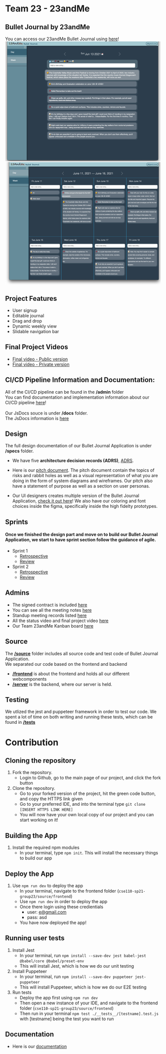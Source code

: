 # Team 23 - 23andMe

## Bullet Journal by 23andMe
You can access our 23andMe Bullet Journal using [here](https://cse110-23-web.herokuapp.com/)!
![](https://github.com/cse110-sp21-group23/cse110-sp21-group23/blob/main/admin/branding/dailyView.png)
![](https://github.com/cse110-sp21-group23/cse110-sp21-group23/blob/main/admin/branding/weeklyView.png)


## Project Features
* User signup
* Editable journal
* Drag and drop
* Dynamic weekly view
* Slidable navigation bar

## Final Project Videos
- [Final video - Public version](https://youtu.be/Salzrti5DCI)
- [Final video - Private version](https://youtu.be/F7HqybqDJ2w)

## CI/CD Pipeline Information and Documentation:
All of the CI/CD pipeline can be found in the **/admin** folder\
You can find documentation and implementation information about our CI/CD pipeline [here](https://github.com/cse110-sp21-group23/cse110-sp21-group23/tree/main/admin/cipipeline)!\
<br>
Our JsDocs souce is under **/docs** folder.\
The JsDocs information is [here](https://cse110-sp21-group23.github.io/cse110-sp21-group23/)

## Design

The full design documentation of our Bullet Journal Application is under **/specs** folder.

- We have five **architecture decision records (ADRS)**,  [ADRS](https://github.com/cse110-sp21-group23/cse110-sp21-group23/tree/main/specs/adrs).

- Here is our [pitch document](https://github.com/cse110-sp21-group23/cse110-sp21-group23/blob/main/specs/pitch/23andMe_Bullet_Journal_Pitch_Deck.pdf). The pitch document contain the topics of risks and rabbit holes as well as a visual representation of what you are doing in the form of system diagrams and wireframes. Our pitch also have a statement of purpose as well as a section on user personas. 

- Our UI designers creates multiple version of the Bullet Journal Application, [check it out here](https://github.com/cse110-sp21-group23/cse110-sp21-group23/tree/main/specs/interface)! We also have our coloring and font choices inside the figma, specifically inside the high fidelty prototypes.

## Sprints
#### Once we finished the design part and move on to build our Bullet Journal Application, we start to have sprint section follow the guidance of agile.
- Sprint 1
  - [Retrospective](https://github.com/cse110-sp21-group23/cse110-sp21-group23/blob/main/admin/meetings/051821-retrospective.png)
  - [Review](https://github.com/cse110-sp21-group23/cse110-sp21-group23/blob/main/admin/meetings/051821-sprint-1-review.md)
- Sprint 2
  - [Retrospective](https://github.com/cse110-sp21-group23/cse110-sp21-group23/blob/main/admin/meetings/053021-retrospective.png)
  - [Review](https://github.com/cse110-sp21-group23/cse110-sp21-group23/blob/main/admin/meetings/053021-sprint-2-review.md.pdf)

## Admins
- The signed contract is included [here](https://github.com/cse110-sp21-group23/cse110-sp21-group23/tree/main/admin/misc)
- You can see all the meeting notes [here](https://github.com/cse110-sp21-group23/cse110-sp21-group23/tree/main/admin/meetings)
- Standup meeting records listed [here](https://github.com/cse110-sp21-group23/cse110-sp21-group23/tree/main/admin/standups)
- All the status video and final project video [here](https://github.com/cse110-sp21-group23/cse110-sp21-group23/tree/main/admin/videos)
- Our Team 23andMe Kanban board [here](https://github.com/cse110-sp21-group23/cse110-sp21-group23/projects/1)

## Source 
The **[/source](https://github.com/cse110-sp21-group23/cse110-sp21-group23/tree/main/source)** folder includes all source code and test code of Bullet Journal Application.\
We separated our code based on the frontend and backend
- **[/frontend](https://github.com/cse110-sp21-group23/cse110-sp21-group23/tree/main/source/frontend)** is about the frontend and holds all our different webcomponents 
- **[/server](https://github.com/cse110-sp21-group23/cse110-sp21-group23/tree/main/source/server)** is the backend, where our server is held.

## Testing
We utlized the jest and puppeteer framework in order to test our code. We spent a lot of time on both writing and running these tests, which can be found in **[/__tests__](https://github.com/cse110-sp21-group23/cse110-sp21-group23/tree/main/source/frontend/__tests__)**

# Contribution
## Cloning the repository
1. Fork the repository.
   - Login to Github, go to the main page of our project, and click the fork button
2. Clone the repository.
   - Go to your forked version of the project, hit the green code button, and copy the HTTPS link given
   - Go to your preferred IDE, and into the terminal type `git clone [INSERT HTTPS LINK HERE]`
   - You will now have your own local copy of our project and you can start working on it!
## Building the App
1. Install the required npm modules
   - In your terminal, type `npm init`. This will install the necessary things to build our app
## Deploy the App
1. Use `npm run dev` to deploy the app
   - In your terminal, navigate to the frontend folder (`cse110-sp21-group23/source/frontend`)
   - Use `npm run dev` in order to deploy the app
   - Once there login using these credientials
       - user: e@gmail.com
       - pass: asd
   - You have now deployed the app!
## Running user tests
1. Install Jest
   - In your terminal, run `npm install --save-dev jest babel-jest @babel/core @babel/preset-env`
   - This will install Jest, which is how we do our unit testing
2. Install Puppeteer
   - In your terminal, run `npm install --save-dev puppeteer jest-puppeteer`
   - This will install Puppeteer, which is how we do our E2E testing
3. Run tests
   - Deploy the app first using `npm run dev`
   - Then open a new instance of your IDE, and navigate to the frontend folder (`cse110-sp21-group23/source/frontend`)
   - Then run in your terminal `npm test ./__tests__/[testname].test.js` with [testname] being the test you want to run
## Documentation
   - Here is our [documentation](https://cse110-sp21-group23.github.io/cse110-sp21-group23/)
